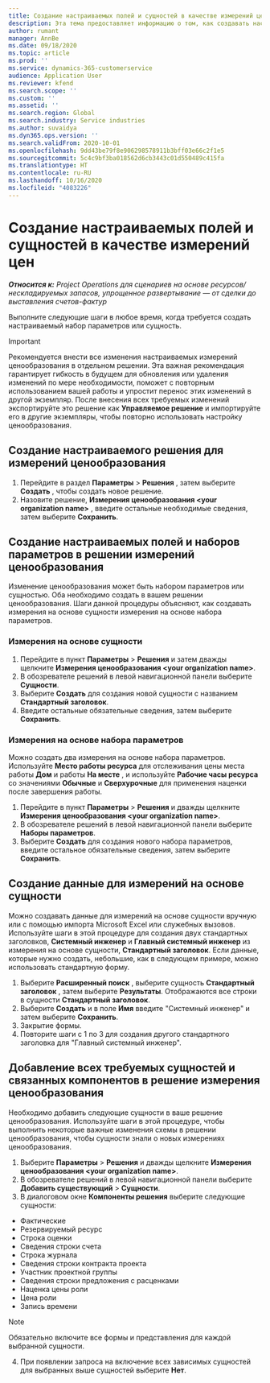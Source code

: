 ```yaml
---
title: Создание настраиваемых полей и сущностей в качестве измерений цен
description: Эта тема предоставляет информацию о том, как создавать настраиваемые наборы параметров или сущности.
author: rumant
manager: AnnBe
ms.date: 09/18/2020
ms.topic: article
ms.prod: ''
ms.service: dynamics-365-customerservice
audience: Application User
ms.reviewer: kfend
ms.search.scope: ''
ms.custom: ''
ms.assetid: ''
ms.search.region: Global
ms.search.industry: Service industries
ms.author: suvaidya
ms.dyn365.ops.version: ''
ms.search.validFrom: 2020-10-01
ms.openlocfilehash: 9dd43be79f8e906298578911b3bff03e66c2f1e5
ms.sourcegitcommit: 5c4c9bf3ba018562d6cb3443c01d550489c415fa
ms.translationtype: HT
ms.contentlocale: ru-RU
ms.lasthandoff: 10/16/2020
ms.locfileid: "4083226"
---
```

# <a name="create-custom-fields-and-entities-as-pricing-dimensions"></a>Создание настраиваемых полей и сущностей в качестве измерений цен

_**Относится к:** Project Operations для сценариев на основе ресурсов/нескладируемых запасов, упрощенное развертывание — от сделки до выставления счетов-фактур_

Выполните следующие шаги в любое время, когда требуется создать настраиваемый набор параметров или сущность.

> [!IMPORTANT]
> Рекомендуется внести все изменения настраиваемых измерений ценообразования в отдельном решении. Эта важная рекомендация гарантирует гибкость в будущем для обновления или удаления изменений по мере необходимости, поможет с повторным использованием вашей работы и упростит перенос этих изменений в другой экземпляр. После внесения всех требуемых изменений экспортируйте это решение как **Управляемое решение** и импортируйте его в другие экземпляры, чтобы повторно использовать настройку ценообразования.


## <a name="create-a-custom-solution-for-pricing-dimensions"></a>Создание настраиваемого решения для измерений ценообразования
1. Перейдите в раздел **Параметры** > **Решения** , затем выберите **Создать** , чтобы создать новое решение. 
2. Назовите решение, **Измерения ценообразования \<your organization name>** , введите остальные необходимые сведения, затем выберите **Сохранить**.
  
## <a name="create-custom-fields-and-option-sets-in-the-pricing-dimension-solution"></a>Создание настраиваемых полей и наборов параметров в решении измерений ценообразования

Изменение ценообразования может быть набором параметров или сущностью. Оба необходимо создать в вашем решении ценообразования. Шаги данной процедуры объясняют, как создавать измерения на основе сущности измерения на основе набора параметров.

### <a name="entity-based-dimensions"></a>Измерения на основе сущности

1. Перейдите в пункт **Параметры** > **Решения** и затем дважды щелкните **Измерения ценообразования \<your organization name>**.
2. В обозревателе решений в левой навигационной панели выберите **Сущности**.
3. Выберите **Создать** для создания новой сущности с названием **Стандартный заголовок**. 
4. Введите остальные обязательные сведения, затем выберите **Сохранить**.


### <a name="option-set-based-dimensions"></a>Измерения на основе набора параметров 
Можно создать два измерения на основе набора параметров. Используйте **Место работы ресурса** для отслеживания цены места работы **Дом** и работы **На месте** , и используйте **Рабочие часы ресурса** со значениями **Обычные** и **Сверхурочные** для применения наценки после завершения работы.


1. Перейдите в пункт **Параметры** > **Решения** и дважды щелкните **Измерения ценообразования \<your organization name>**. 
2. В обозревателе решений в левой навигационной панели выберите **Наборы параметров**. 
3. Выберите **Создать** для создания нового набора параметров, введите остальное обязательные сведения, затем выберите **Сохранить**.

## <a name="create-data-for-entity-based-dimensions"></a>Создание данные для измерений на основе сущности

Можно создавать данные для измерений на основе сущности вручную или с помощью импорта Microsoft Excel или служебных вызовов. Используйте шаги в этой процедуре для создания двух стандартных заголовков, **Системный инженер** и **Главный системный инженер** из измерения на основе сущности, **Стандартный заголовок**. Если данные, которые нужно создать, небольшие, как в следующем примере, можно использовать стандартную форму.

1. Выберите **Расширенный поиск** , выберите сущность **Стандартный заголовок** , затем выберите **Результаты**. Отображаются все строки в сущности **Стандартный заголовок**.
2. Выберите **Создать** и в поле **Имя** введите "Системный инженер" и затем выберите **Сохранить**.
3. Закрытие формы. 
4. Повторите шаги с 1 по 3 для создания другого стандартного заголовка для "Главный системный инженер".

## <a name="add-all-required-entities-and-related-components-to-the-pricing-dimension-solution"></a>Добавление всех требуемых сущностей и связанных компонентов в решение измерения ценообразования
Необходимо добавить следующие сущности в ваше решение ценообразования. Используйте шаги в этой процедуре, чтобы выполнить некоторые важные изменения схемы в решении ценообразования, чтобы сущности знали о новых измерениях ценообразования.

1. Выберите **Параметры** > **Решения** и дважды щелкните **Измерения ценообразования \<your organization name>**. 
2. В обозревателе решений в левой навигационной панели выберите **Добавить существующий** > **Сущности**.
3. В диалоговом окне **Компоненты решения** выберите следующие сущности:

  - Фактические
  - Резервируемый ресурс
  - Строка оценки
  - Сведения строки счета
  - Строка журнала
  - Сведения строки контракта проекта
  - Участник проектной группы
  - Сведения строки предложения с расценками
  - Наценка цены роли
  - Цена роли 
  - Запись времени 


> [!NOTE]
> Обязательно включите все формы и представления для каждой выбранной сущности.

4. При появлении запроса на включение всех зависимых сущностей для выбранных выше сущностей выберите **Нет**.

